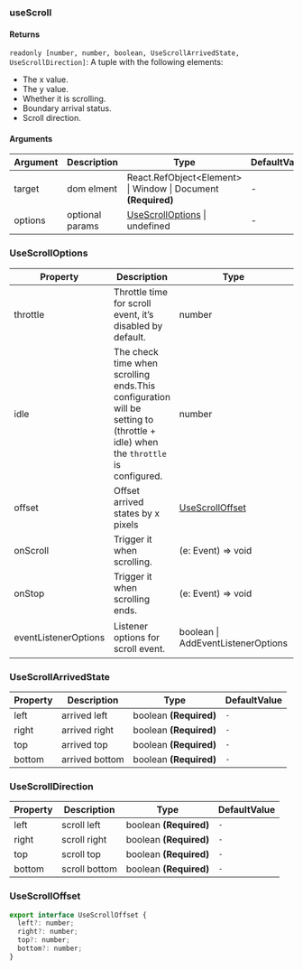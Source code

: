 ### useScroll

#### Returns
`readonly [number, number, boolean, UseScrollArrivedState, UseScrollDirection]`: A tuple with the following elements:
- The x value.
- The y value.
- Whether it is scrolling.
- Boundary arrival status.
- Scroll direction.

#### Arguments
|Argument|Description|Type|DefaultValue|
|---|---|---|---|
|target|dom elment|React.RefObject&lt;Element&gt; \| Window \| Document  **(Required)**|-|
|options|optional params|[UseScrollOptions](#UseScrollOptions) \| undefined |-|

### UseScrollOptions

|Property|Description|Type|DefaultValue|
|---|---|---|---|
|throttle|Throttle time for scroll event, it’s disabled by default.|number |`0`|
|idle|The check time when scrolling ends.This configuration will be setting to (throttle + idle) when the `throttle` is configured.|number |`-`|
|offset|Offset arrived states by x pixels|[UseScrollOffset](#UseScrollOffset) |`-`|
|onScroll|Trigger it when scrolling.|(e: Event) => void |`-`|
|onStop|Trigger it when scrolling ends.|(e: Event) => void |`-`|
|eventListenerOptions|Listener options for scroll event.|boolean \| AddEventListenerOptions |`{capture: false, passive: true}`|

### UseScrollArrivedState

|Property|Description|Type|DefaultValue|
|---|---|---|---|
|left|arrived left|boolean  **(Required)**|`-`|
|right|arrived right|boolean  **(Required)**|`-`|
|top|arrived top|boolean  **(Required)**|`-`|
|bottom|arrived bottom|boolean  **(Required)**|`-`|

### UseScrollDirection

|Property|Description|Type|DefaultValue|
|---|---|---|---|
|left|scroll left|boolean  **(Required)**|`-`|
|right|scroll right|boolean  **(Required)**|`-`|
|top|scroll top|boolean  **(Required)**|`-`|
|bottom|scroll bottom|boolean  **(Required)**|`-`|

### UseScrollOffset

```js
export interface UseScrollOffset {
  left?: number;
  right?: number;
  top?: number;
  bottom?: number;
}
```